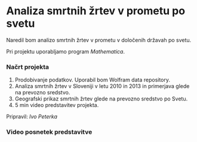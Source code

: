 # Analiza smrtnih žrtev v prometu po svetu

Naredil bom analizo smrtnih žrtev v prometu v določenih državah po svetu.

Pri projektu uporabljamo program _Mathematica_.

### Načrt projekta

1. Prodobivanje podatkov. Uporabil bom Wolfram data repository.
2. Analiza smrtnih žrtev v Sloveniji v letu 2010 in 2013 in primerjava glede na prevozno sredstvo.
3. Geografski prikaz smrtnih žrtev glede na prevozno sredstvo po Svetu.
4. 5 min video predstavitev projekta.

Pripravil: *Ivo Peterka* 

### Video posnetek predstavitve
